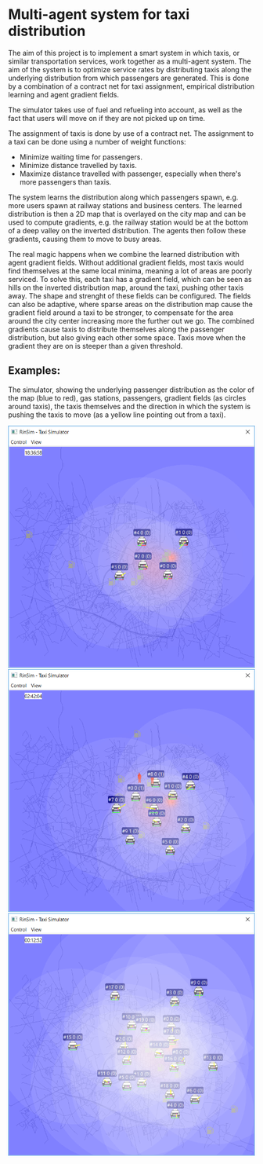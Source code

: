 # Multi-agent system for taxi distribution

The aim of this project is to implement a smart system in which taxis,
or similar transportation services, work together as a multi-agent system.
The aim of the system is to optimize service rates by distributing taxis
along the underlying distribution from which passengers are generated.
This is done by a combination of a contract net for taxi assignment,
empirical distribution learning and agent gradient fields.

The simulator takes use of fuel and refueling into account, as well as the
fact that users will move on if they are not picked up on time.

The assignment of taxis is done by use of a contract net. The assignment
to a taxi can be done using a number of weight functions:
* Minimize waiting time for passengers.
* Minimize distance travelled by taxis.
* Maximize distance travelled with passenger, especially when there's more
  passengers than taxis.

The system learns the distribution along which passengers spawn, e.g. more
users spawn at railway stations and business centers. The learned distribution
is then a 2D map that is overlayed on the city map and can be used to compute
gradients, e.g. the railway station would be at the bottom of a deep valley on
the inverted distribution. The agents then follow these gradients, causing them
to move to busy areas.

The real magic happens when we combine the learned distribution with agent
gradient fields. Without additional gradient fields, most taxis would find
themselves at the same local minima, meaning a lot of areas are poorly serviced.
To solve this, each taxi has a gradient field, which can be seen as hills on
the inverted distribution map, around the taxi, pushing other taxis away.
The shape and strenght of these fields can be configured. The fields can also
be adaptive, where sparse areas on the distribution map cause the gradient field
around a taxi to be stronger, to compensate for the area around the city center
increasing more the further out we go. The combined gradients cause taxis to
distribute themselves along the passenger distribution, but also giving each other
some space. Taxis move when the gradient they are on is steeper than a given
threshold.

## Examples:
The simulator, showing the underlying passenger distribution as the color of the map
(blue to red), gas stations, passengers, gradient fields (as circles around taxis),
the taxis themselves and the direction in which the system is pushing the taxis to move
(as a yellow line pointing out from a taxi).

![Five taxis](/images/5.png)
![Ten taxis](/images/10.png)
![Twenty taxis](/images/20.png)
